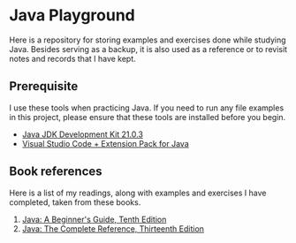 # Java Playground

Here is a repository for storing examples and exercises done while studying Java.
Besides serving as a backup, it is also used as a reference or to revisit notes
and records that I have kept.

## Prerequisite

I use these tools when practicing Java. If you need to run any file examples in
this project, please ensure that these tools are installed before you begin.

- [Java JDK Development Kit 21.0.3][0]
- [Visual Studio Code + Extension Pack for Java][1]

## Book references

Here is a list of my readings, along with examples and exercises I have
completed, taken from these books.

1. [Java: A Beginner's Guide, Tenth Edition][3]
2. [Java: The Complete Reference, Thirteenth Edition][4]

[0]: https://www.oracle.com/java/technologies/downloads/#java21
[1]: https://code.visualstudio.com/docs/java/java-tutorial
[3]: https://www.mhprofessional.com/java-a-beginner-s-guide-tenth-edition-9781265054632-usa
[4]: https://www.mhprofessional.com/java-the-complete-reference-thirteenth-edition-9781265058432-usa
